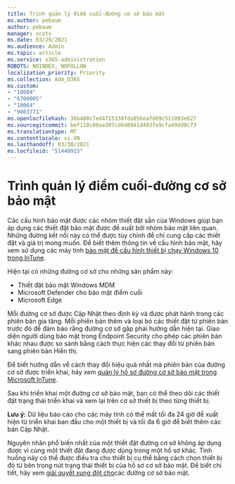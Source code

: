 ```yaml
---
title: Trình quản lý điểm cuối-đường cơ sở bảo mật
ms.author: pebaum
author: pebaum
manager: scotv
ms.date: 03/29/2021
ms.audience: Admin
ms.topic: article
ms.service: o365-administration
ROBOTS: NOINDEX, NOFOLLOW
localization_priority: Priority
ms.collection: Adm_O365
ms.custom:
- "10084"
- "6700005"
- "10064"
- "9003771"
ms.openlocfilehash: 36b480c7ed4715338fda056eafd69c511093e627
ms.sourcegitcommit: bef118c00aa397cd6d8941d403fe9cfa49dd8c73
ms.translationtype: MT
ms.contentlocale: vi-VN
ms.lasthandoff: 03/30/2021
ms.locfileid: "51440915"
---
```

# <a name="endpoint-manager---security-baselines"></a>Trình quản lý điểm cuối-đường cơ sở bảo mật

Các cấu hình bảo mật được các nhóm thiết đặt sẵn của Windows giúp bạn áp dụng các thiết đặt bảo mật được đề xuất bởi nhóm bảo mật liên quan. Những đường kết nối này có thể được tùy chỉnh để chỉ cung cấp các thiết đặt và giá trị mong muốn. Để biết thêm thông tin về cấu hình bảo mật, hãy xem sử dụng các máy tính [bảo mật để cấu hình thiết bị chạy Windows 10 trong InTune](https://docs.microsoft.com/mem/intune/protect/security-baselines).

Hiện tại có những đường cơ sở cho những sản phẩm này:

- Thiết đặt bảo mật Windows MDM
- Microsoft Defender cho bảo mật điểm cuối
- Microsoft Edge

Mỗi đường cơ sở được Cập Nhật theo định kỳ và được phát hành trong các phiên bản gia tăng. Mỗi phiên bản thêm và loại bỏ các thiết đặt từ phiên bản trước đó để đảm bảo rằng đường cơ sở gặp phải hướng dẫn hiện tại. Giao diện người dùng bảo mật trong Endpoint Security cho phép các phiên bản khác nhau được so sánh bằng cách thực hiện các thay đổi từ phiên bản sang phiên bản Hiển thị.

Để biết hướng dẫn về cách thay đổi hiệu quả nhất mà phiên bản của đường cơ sở được triển khai, hãy xem [quản lý hồ sơ đường cơ sở bảo mật trong Microsoft InTune](https://docs.microsoft.com/mem/intune/protect/security-baselines-configure).

Sau khi triển khai một đường cơ sở bảo mật, bạn có thể theo dõi các thiết đặt trạng thái triển khai và xem lại trên cơ sở thiết bị theo từng thiết bị.

**Lưu ý:** Dữ liệu báo cáo cho các máy tính có thể mất tối đa 24 giờ để xuất hiện từ triển khai ban đầu cho một thiết bị và tối đa 6 giờ để biết thêm các bản Cập Nhật. 

Nguyên nhân phổ biến nhất của một thiết đặt đường cơ sở không áp dụng được vì cùng một thiết đặt đang được dùng trong một hồ sơ khác. Tình huống này có thể được điều tra cho thiết bị cụ thể bằng cách chọn thiết bị đó từ bên trong nút trạng thái thiết bị của hồ sơ cơ sở bảo mật. Để biết chi tiết, hãy xem [giải quyết xung đột cho](https://docs.microsoft.com/mem/intune/protect/security-baselines-monitor#resolve-conflicts-for-security-baselines)các đường cơ sở bảo mật.